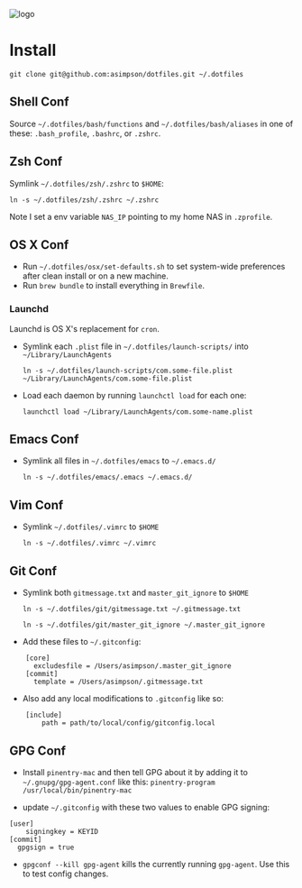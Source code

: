 ![logo](http://asimpson.github.io/dotfiles/logo.svg)

# Install

`git clone git@github.com:asimpson/dotfiles.git ~/.dotfiles`

## Shell Conf
Source `~/.dotfiles/bash/functions` and `~/.dotfiles/bash/aliases` in one of these: `.bash_profile`, `.bashrc`, or `.zshrc`.

## Zsh Conf
Symlink `~/.dotfiles/zsh/.zshrc` to `$HOME`:

  `ln -s ~/.dotfiles/zsh/.zshrc ~/.zshrc`

Note I set a env variable `NAS_IP` pointing to my home NAS in `.zprofile`.

## OS X Conf
* Run `~/.dotfiles/osx/set-defaults.sh` to set system-wide preferences after clean install or on a new machine.
* Run `brew bundle` to install everything in `Brewfile`.

### Launchd
Launchd is OS X's replacement for `cron`.

* Symlink each `.plist` file in `~/.dotfiles/launch-scripts/` into `~/Library/LaunchAgents`

  `ln -s ~/.dotfiles/launch-scripts/com.some-file.plist ~/Library/LaunchAgents/com.some-file.plist`

* Load each daemon by running `launchctl load` for each one:

  `launchctl load ~/Library/LaunchAgents/com.some-name.plist`

## Emacs Conf
* Symlink all files in `~/.dotfiles/emacs` to `~/.emacs.d/`

  `ln -s ~/.dotfiles/emacs/.emacs ~/.emacs.d/`

## Vim Conf
* Symlink `~/.dotfiles/.vimrc` to `$HOME`

  `ln -s ~/.dotfiles/.vimrc ~/.vimrc`

## Git Conf
* Symlink both `gitmessage.txt` and `master_git_ignore` to `$HOME`

  `ln -s ~/.dotfiles/git/gitmessage.txt ~/.gitmessage.txt`

  `ln -s ~/.dotfiles/git/master_git_ignore ~/.master_git_ignore`

* Add these files to `~/.gitconfig`:

```
    [core]
      excludesfile = /Users/asimpson/.master_git_ignore
    [commit]
      template = /Users/asimpson/.gitmessage.txt
```

* Also add any local modifications to `.gitconfig` like so:

```
    [include]
        path = path/to/local/config/gitconfig.local
```

## GPG Conf

- Install `pinentry-mac` and then tell GPG about it by adding it to `~/.gnupg/gpg-agent.conf` like this:
`pinentry-program /usr/local/bin/pinentry-mac`

- update `~/.gitconfig` with these two values to enable GPG signing:

```
[user]
	signingkey = KEYID
[commit]
  gpgsign = true
```

- `gpgconf --kill gpg-agent` kills the currently running `gpg-agent`. Use this to test config changes.
